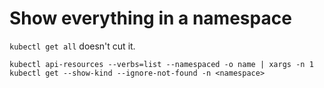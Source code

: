 # Show everything in a namespace

`kubectl get all` doesn't cut it. 

```
kubectl api-resources --verbs=list --namespaced -o name | xargs -n 1 kubectl get --show-kind --ignore-not-found -n <namespace>
```